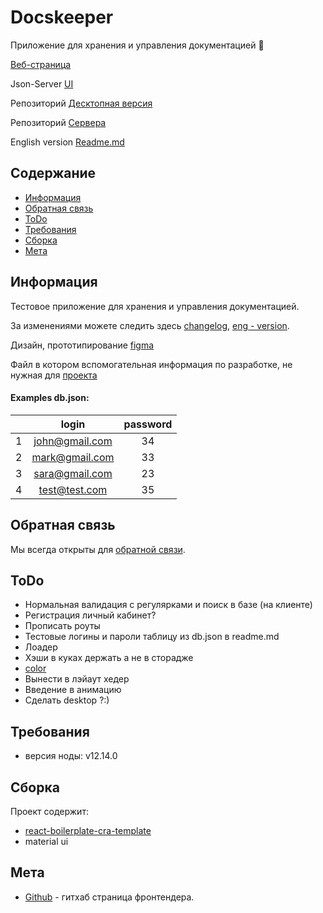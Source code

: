 # Docskeeper
Приложение для хранения и управления документацией :office:

[Веб-страница](https://barklim.github.io/DocskeeperWeb/)

Json-Server [UI](https://my-json-server.typicode.com/Barklim/DocskeeperServer)

Репозиторий [Десктопная версия](https://github.com/Barklim/Docskeeper)

Репозиторий [Сервера](https://github.com/Barklim/DocskeeperServer)

English version [Readme.md](https://github.com/Barklim/DocskeeperWeb/blob/master/README.md)

## Содержание

- [Информация](#информация)
- [Обратная связь](#обратная-связь)
- [ToDo](#todo)
- [Требования](#требования)
- [Сборка](#сборка)
- [Мета](#Мета)

## Информация

Тестовое приложение для хранения и управления документацией.

За изменениями можете следить здесь [changelog](https://github.com/Barklim/DocskeeperWeb/blob/master/CHANGELOG.md), [eng - version](https://github.com/Barklim/DocskeeperWeb/blob/master/CHANGELOG_RU.md).

Дизайн, прототипирование [figma](https://www.figma.com/file/Wz0Bu4QdIA2Zj6RYIAlFR8/DocskeeperWeb?node-id=0%3A10)

Файл в котором вспомогательная информация по разработке, не нужная для [проекта](https://github.com/Barklim/DocskeeperWeb/blob/master/g.md)

#### Examples db.json: 

|         |      login      | password  |
| :-----: | :-------------: | :-------: |
|    1    | john@gmail.com  |    34     |
|    2    | mark@gmail.com  |    33     |
|    3    | sara@gmail.com  |    23     |
|    4    | test@test.com   |    35     |


## Обратная связь

Мы всегда открыты для [обратной связи](https://github.com/Barklim/DocskeeperWeb/issues).

## ToDo

- Нормальная валидация с регулярками и поиск в базе (на клиенте)
- Регистрация личный кабинет?
- Прописать роуты
- Тестовые логины и пароли таблицу из db.json в readme.md
- Лоадер
- Хэши в куках держать а не в сторадже
- [color](https://material-ui.com/ru/customization/color/#playground)
- Вынести в лэйаут хедер
- Введение в анимацию
- Сделать desktop ?:)

## Требования

- версия ноды: v12.14.0

## Сборка

Проект содержит:
- [react-boilerplate-cra-template](https://github.com/react-boilerplate/react-boilerplate-cra-template)
- material ui

## Мета

- [Github](https://github.com/Barklim) - гитхаб страница фронтендера.